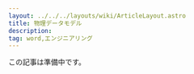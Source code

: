 ```yaml
---
layout: ../../../layouts/wiki/ArticleLayout.astro
title: 物理データモデル
description:
tag: word,エンジニアリング
---
```


この記事は準備中です。